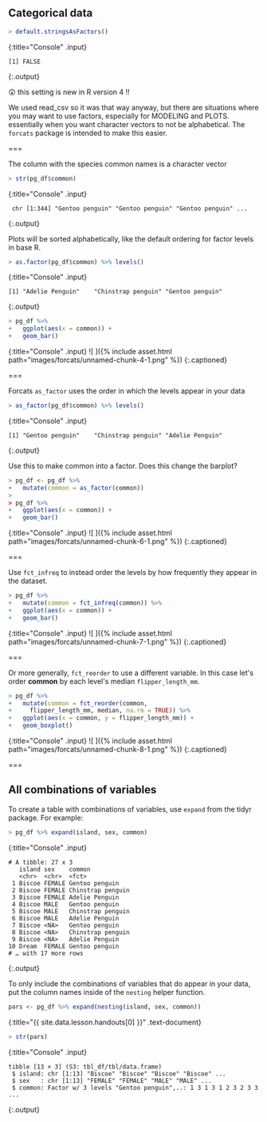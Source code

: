 ---
---

## Categorical data



~~~r
> default.stringsAsFactors()
~~~
{:title="Console" .input}


~~~
[1] FALSE
~~~
{:.output}


😲 this setting is new in R version 4 !!

We used read_csv so it was that way anyway, but there are situations where you may want to use factors, especially for MODELING and PLOTS. essentially when you want character vectors to not be alphabetical. The `forcats` package is intended to make this easier.

===

The column with the species common names is a character vector



~~~r
> str(pg_df$common)
~~~
{:title="Console" .input}


~~~
 chr [1:344] "Gentoo penguin" "Gentoo penguin" "Gentoo penguin" ...
~~~
{:.output}


Plots will be sorted alphabetically, like the default ordering for factor levels in base R.



~~~r
> as.factor(pg_df$common) %>% levels()
~~~
{:title="Console" .input}


~~~
[1] "Adelie Penguin"    "Chinstrap penguin" "Gentoo penguin"   
~~~
{:.output}




~~~r
> pg_df %>% 
+   ggplot(aes(x = common)) +
+   geom_bar()
~~~
{:title="Console" .input}
![ ]({% include asset.html path="images/forcats/unnamed-chunk-4-1.png" %})
{:.captioned}

===

Forcats `as_factor` uses the order in which the levels appear in your data



~~~r
> as_factor(pg_df$common) %>% levels()
~~~
{:title="Console" .input}


~~~
[1] "Gentoo penguin"    "Chinstrap penguin" "Adelie Penguin"   
~~~
{:.output}


Use this to make common into a factor. Does this change the barplot?



~~~r
> pg_df <- pg_df %>% 
+   mutate(common = as_factor(common))
> 
> pg_df %>% 
+   ggplot(aes(x = common)) +
+   geom_bar()
~~~
{:title="Console" .input}
![ ]({% include asset.html path="images/forcats/unnamed-chunk-6-1.png" %})
{:.captioned}


===

Use `fct_infreq` to instead order the levels by how frequently they appear in the dataset.



~~~r
> pg_df %>% 
+   mutate(common = fct_infreq(common)) %>%
+   ggplot(aes(x = common)) +
+   geom_bar()
~~~
{:title="Console" .input}
![ ]({% include asset.html path="images/forcats/unnamed-chunk-7-1.png" %})
{:.captioned}

===

Or more generally, `fct_reorder` to use a different variable. In this case let's order **common** by each level's median `flipper_length_mm`.



~~~r
> pg_df %>% 
+   mutate(common = fct_reorder(common, 
+     flipper_length_mm, median, na.rm = TRUE)) %>%
+   ggplot(aes(x = common, y = flipper_length_mm)) +
+   geom_boxplot()
~~~
{:title="Console" .input}
![ ]({% include asset.html path="images/forcats/unnamed-chunk-8-1.png" %})
{:.captioned}

===

## All combinations of variables

To create a table with combinations of variables, use `expand` from the tidyr package. For example:



~~~r
> pg_df %>% expand(island, sex, common)
~~~
{:title="Console" .input}


~~~
# A tibble: 27 x 3
   island sex    common           
   <chr>  <chr>  <fct>            
 1 Biscoe FEMALE Gentoo penguin   
 2 Biscoe FEMALE Chinstrap penguin
 3 Biscoe FEMALE Adelie Penguin   
 4 Biscoe MALE   Gentoo penguin   
 5 Biscoe MALE   Chinstrap penguin
 6 Biscoe MALE   Adelie Penguin   
 7 Biscoe <NA>   Gentoo penguin   
 8 Biscoe <NA>   Chinstrap penguin
 9 Biscoe <NA>   Adelie Penguin   
10 Dream  FEMALE Gentoo penguin   
# … with 17 more rows
~~~
{:.output}


To only include the combinations of variables that do appear in your data, put the column names inside of the `nesting` helper function.



~~~r
pars <- pg_df %>% expand(nesting(island, sex, common))
~~~
{:title="{{ site.data.lesson.handouts[0] }}" .text-document}



~~~r
> str(pars)
~~~
{:title="Console" .input}


~~~
tibble [13 × 3] (S3: tbl_df/tbl/data.frame)
 $ island: chr [1:13] "Biscoe" "Biscoe" "Biscoe" "Biscoe" ...
 $ sex   : chr [1:13] "FEMALE" "FEMALE" "MALE" "MALE" ...
 $ common: Factor w/ 3 levels "Gentoo penguin",..: 1 3 1 3 1 2 3 2 3 3 ...
~~~
{:.output}





